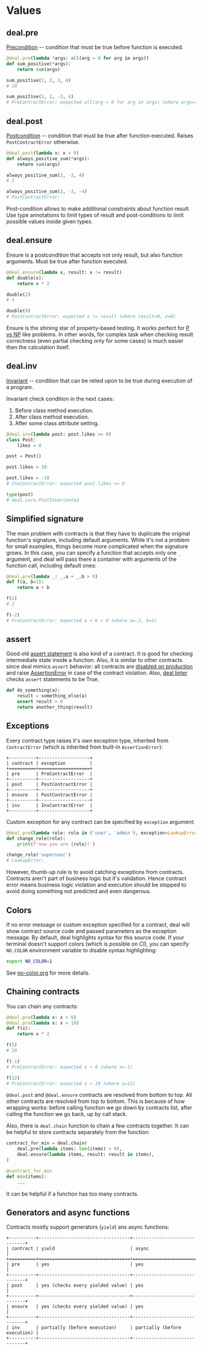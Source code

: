 # Values

## deal.pre

[Precondition](https://en.wikipedia.org/wiki/Precondition) -- condition that must be true before function is executed.

```python
@deal.pre(lambda *args: all(arg > 0 for arg in args))
def sum_positive(*args):
    return sum(args)

sum_positive(1, 2, 3, 4)
# 10

sum_positive(1, 2, -3, 4)
# PreContractError: expected all(arg > 0 for arg in args) (where args=(1, 2, -3, 4))
```

## deal.post

[Postcondition](https://en.wikipedia.org/wiki/Postcondition) -- condition that must be true after function executed. Raises `PostContractError` otherwise.

```python
@deal.post(lambda x: x > 0)
def always_positive_sum(*args):
    return sum(args)

always_positive_sum(2, -3, 4)
# 3

always_positive_sum(2, -3, -4)
# PostContractError:
```

Post-condition allows to make additional constraints about function result. Use type annotations to limit types of result and post-conditions to limit possible values inside given types.

## deal.ensure

Ensure is a postcondition that accepts not only result, but also function arguments. Must be true after function executed.

```python
@deal.ensure(lambda x, result: x != result)
def double(x):
    return x * 2

double(2)
# 4

double(0)
# PostContractError: expected x != result (where result=0, x=0)
```

Ensure is the shining star of property-based testing. It works perfect for [P vs NP](https://en.wikipedia.org/wiki/P_versus_NP_problem) like problems. In other words, for complex task when checking result correctness (even partial checking only for some cases) is much easier then the calculation itself.

## deal.inv

[Invariant](https://en.wikipedia.org/wiki/Invariant) -- condition that can be relied upon to be true during execution of a program.

Invariant check condition in the next cases:

1. Before class method execution.
1. After class method execution.
1. After some class attribute setting.

```python
@deal.inv(lambda post: post.likes >= 0)
class Post:
    likes = 0

post = Post()

post.likes = 10

post.likes = -10
# InvContractError: expected post.likes >= 0

type(post)
# deal.core.PostInvarianted
```

## Simplified signature

The main problem with contracts is that they have to duplicate the original function's signature, including default arguments. While it's not a problem for small examples, things become more complicated when the signature grows. In this case, you can specify a function that accepts only one `_` argument, and deal will pass there a container with arguments of the function call, including default ones:

```python
@deal.pre(lambda _: _.a + _.b > 0)
def f(a, b=1):
    return a + b

f(1)
# 2

f(-2)
# PreContractError: expected a + b > 0 (where a=-2, b=1)
```

## assert

Good old [assert statement](https://docs.python.org/3/reference/simple_stmts.html#the-assert-statement) is also kind of a contract. It is good for checking intermediate state inside a function. Also, it is similar to other contracts since deal mimics `assert` behavior: all contracts are [disabled on production](./runtime.md) and raise [AssertionError](https://docs.python.org/3/library/exceptions.html#AssertionError) in case of the contract violation. Also, [deal linter](linter.md) checks `assert` statements to be True.

```python
def do_something(a):
    result = something_else(a)
    assert result > 0
    return another_thing(result)
```

## Exceptions

Every contract type raises it's own exception type, inherited from `ContractError` (which is inherited from built-in `AssertionError`):

```eval_rst
+----------+-------------------+
| contract | exception         |
+==========+===================+
| pre      | PreContractError  |
+----------+-------------------+
| post     | PostContractError |
+----------+-------------------+
| ensure   | PostContractError |
+----------+-------------------+
| inv      | InvContractError  |
+----------+-------------------+
```

Custom exception for any contract can be specified by `exception` argument:

```python
@deal.pre(lambda role: role in ('user', 'admin'), exception=LookupError)
def change_role(role):
    print(f'now you are {role}!')

change_role('superuser')
# LookupError:
```

However, thumb-up rule is to avoid catching exceptions from contracts. Contracts aren't part of business logic but it's validation. Hence contract error means business logic violation and execution should be stopped to avoid doing something not predicted and even dangerous.

## Colors

If no error message or custom exception specified for a contract, deal will show contract source code and passed parameters as the exception message. By default, deal highlights syntax for this source code. If your terminal doesn't support colors (which is possible on CI), you can specify `NO_COLOR` environment variable to disable syntax highlighting:

```bash
export NO_COLOR=1
```

See [no-color.org](https://no-color.org/) for more details.

## Chaining contracts

You can chain any contracts:

```python
@deal.pre(lambda x: x > 0)
@deal.pre(lambda x: x < 10)
def f(x):
    return x * 2

f(5)
# 10

f(-1)
# PreContractError: expected x > 0 (where x=-1)

f(12)
# PreContractError: expected x < 10 (where x=12)
```

`@deal.post` and `@deal.ensure` contracts are resolved from bottom to top. All other contracts are resolved from top to bottom. This is because of how wrapping works: before calling function we go down by contracts list, after calling the function we go back, up by call stack.

Also, there is `deal.chain` function to chain a few contracts together. It can be helpful to store contracts separately from the function:

```python
contract_for_min = deal.chain(
    deal.pre(lambda items: len(items) > 0),
    deal.ensure(lambda items, result: result in items),
)

@contract_for_min
def min(items):
    ...
```

It can be helpful if a function has too many contracts.

## Generators and async functions

Contracts mostly support generators (`yield`) ans async functions:

```eval_rst
+----------+----------------------------------+------------------------------+
| contract | yield                            | async                        |
+==========+==================================+==============================+
| pre      | yes                              | yes                          |
+----------+----------------------------------+------------------------------+
| post     | yes (checks every yielded value) | yes                          |
+----------+----------------------------------+------------------------------+
| ensure   | yes (checks every yielded value) | yes                          |
+----------+----------------------------------+------------------------------+
| inv      | partially (before execution)     | partially (before execution) |
+----------+----------------------------------+------------------------------+
```
